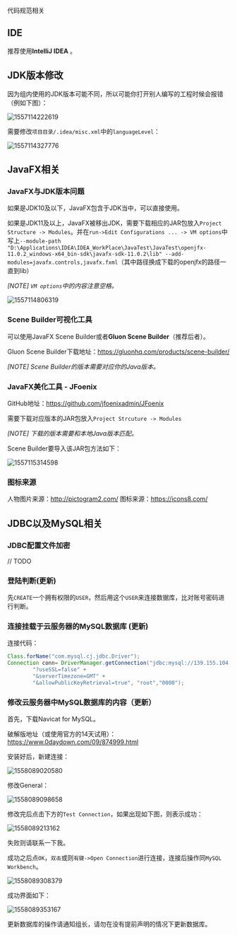 代码规范相关

## IDE

推荐使用**IntelliJ IDEA** 。



## JDK版本修改

因为组内使用的JDK版本可能不同，所以可能你打开别人编写的工程时候会报错（例如下图）：

![1557114222619](https://github.com/Great-Keith/SbockBradingBystem/raw/master/assets/1557114222619.png)

需要修改`项目目录/.idea/misc.xml`中的`languageLevel`：

![1557114327776](https://github.com/Great-Keith/SbockBradingBystem/raw/master/assets/1557114327776.png)



## JavaFX相关

### JavaFX与JDK版本问题

如果是JDK10及以下，JavaFX包含于JDK当中，可以直接使用。

如果是JDK11及以上，JavaFX被移出JDK，需要下载相应的JAR包放入`Project Structure -> Modules`。并在`run->Edit Configurations ... -> VM options`中写上`--module-path "D:\Applications\IDEA\IDEA_WorkPlace\JavaTest\JavaTest\openjfx-11.0.2_windows-x64_bin-sdk\javafx-sdk-11.0.2\lib" --add-modules=javafx.controls,javafx.fxml`（其中路径换成下载的openjfx的路径一直到lib）

*[NOTE] `VM options`中的内容注意空格。*

![1557114806319](https://github.com/Great-Keith/SbockBradingBystem/raw/master/assets/1557114806319.png)



### Scene Builder可视化工具

可以使用JavaFX Scene Builder或者**Gluon Scene Builder**（推荐后者）。

Gluon Scene Builder下载地址：<https://gluonhq.com/products/scene-builder/>

*[NOTE] Scene Builder的版本需要对应你的Java版本。*



### JavaFX美化工具 - JFoenix

GitHub地址：<https://github.com/jfoenixadmin/JFoenix>

需要下载对应版本的JAR包放入`Project Strcuture -> Modules`

*[NOTE] 下载的版本需要和本地Java版本匹配。*

Scene Builder要导入该JAR包方法如下：

![1557115314598](https://github.com/Great-Keith/SbockBradingBystem/raw/master/assets/1557115314598.png)



### 图标来源

人物图片来源：http://pictogram2.com/
图标来源：https://icons8.com/



## JDBC以及MySQL相关

### JDBC配置文件加密

// TODO



### 登陆判断(更新)

先`CREATE`一个拥有权限的`USER`，然后用这个`USER`来连接数据库，比对账号密码进行判断。



### 连接挂载于云服务器的MySQL数据库 (更新)

连接代码：

```java
Class.forName("com.mysql.cj.jdbc.Driver");
Connection conn= DriverManager.getConnection("jdbc:mysql://139.155.104.140:3306/stock_trading_system" +
        "?useSSL=false" +
        "&serverTimezone=GMT" +
        "&allowPublicKeyRetrieval=true", "root","0000");
```



### 修改云服务器中MySQL数据库的内容（更新）

首先，下载Navicat for MySQL。

破解版地址（或使用官方的14天试用）：<https://www.0daydown.com/09/874999.html>

安装好后，新建连接：

![1558089020580](https://github.com/Great-Keith/SbockBradingBystem/raw/master/assets/mysql1.png)

修改General：

![1558089098658](https://github.com/Great-Keith/SbockBradingBystem/raw/master/assets/mysql2.png)

修改完后点击下方的`Test Connection`，如果出现如下图，则表示成功：

![1558089213162](https://github.com/Great-Keith/SbockBradingBystem/raw/master/assets/mysql4.png)

失败则请联系一下我。

成功之后点`OK`，`双击`或则`有键->Open Connection`进行连接，连接后操作同`MySQL Workbench`。

![1558089308379](https://github.com/Great-Keith/SbockBradingBystem/raw/master/assets/mysql5.png)

成功界面如下：

![1558089353167](https://github.com/Great-Keith/SbockBradingBystem/raw/master/assets/mysql6.png)

更新数据库的操作请通知组长，请勿在没有提前声明的情况下更新数据库。
